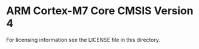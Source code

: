 # ARM Cortex-M7 Core CMSIS Version 4

For licensing information see the LICENSE file in this directory.